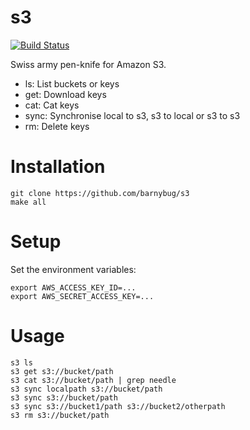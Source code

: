 # s3

[![Build Status](https://secure.travis-ci.org/barnybug/s3.png)](http://travis-ci.org/barnybug/s3)

Swiss army pen-knife for Amazon S3.

- ls: List buckets or keys
- get: Download keys
- cat: Cat keys
- sync: Synchronise local to s3, s3 to local or s3 to s3
- rm: Delete keys

# Installation

    git clone https://github.com/barnybug/s3
    make all

# Setup

Set the environment variables:

    export AWS_ACCESS_KEY_ID=...
    export AWS_SECRET_ACCESS_KEY=...

# Usage

    s3 ls
    s3 get s3://bucket/path
    s3 cat s3://bucket/path | grep needle
    s3 sync localpath s3://bucket/path
    s3 sync s3://bucket/path
    s3 sync s3://bucket1/path s3://bucket2/otherpath
    s3 rm s3://bucket/path
